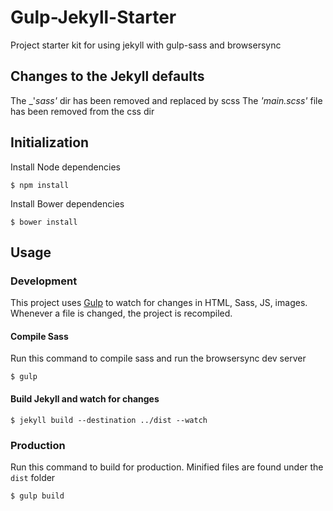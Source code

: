 # Gulp-Jekyll-Starter

Project starter kit for using jekyll with gulp-sass and browsersync

## Changes to the Jekyll defaults
The _'_sass'_ dir has been removed and replaced by scss
The _'main.scss'_ file has been removed from the css dir
## Initialization

Install Node dependencies

~~~
$ npm install
~~~

Install Bower dependencies

~~~
$ bower install
~~~

## Usage

### Development

This project uses [Gulp]() to watch for changes in HTML, Sass, JS, images. Whenever a file is changed, the project is recompiled.

#### Compile Sass

Run this command to compile sass and run the browsersync dev server

~~~
$ gulp
~~~

#### Build Jekyll and watch for changes
~~~
$ jekyll build --destination ../dist --watch
~~~

### Production

Run this command to build for production. Minified files are found under the `dist` folder

~~~
$ gulp build
~~~